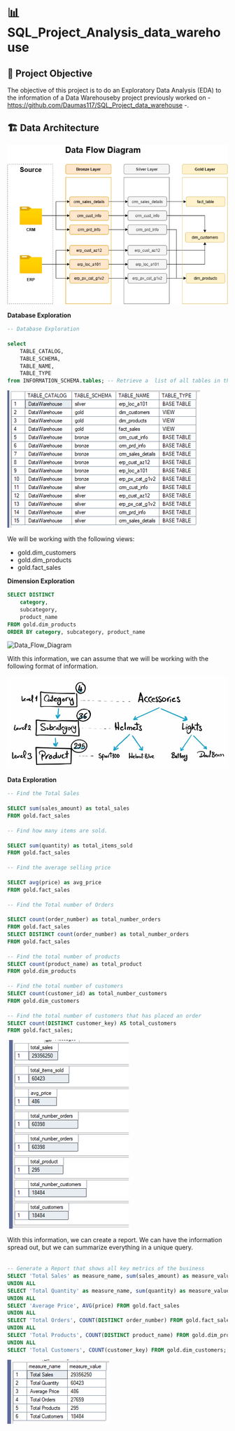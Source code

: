 # 📊 SQL_Project_Analysis_data_warehouse


## 📝 Project Objective

The objective of this project is to do an Exploratory Data Analysis (EDA) to the information of a Data Warehouseby project previously worked on - https://github.com/Daumas117/SQL_Project_data_warehouse -.

## 🏗️ Data Architecture

![Data_Flow_Diagram](images/data_flow_diagram.png)

**Database Exploration**

```sql
-- Database Exploration

select
	TABLE_CATALOG,
	TABLE_SCHEMA,
	TABLE_NAME,
	TABLE_TYPE
from INFORMATION_SCHEMA.tables; -- Retrieve a  list of all tables in the DB.
```
![Data_Flow_Diagram](images/1_Data_Exploration.png) 

We will be working with the following views:

- gold.dim_customers
- gold.dim_products
- gold.fact_sales


**Dimension Exploration**

```sql
SELECT DISTINCT
	category,
	subcategory,
	product_name
FROM gold.dim_products
ORDER BY category, subcategory, product_name
```
![Data_Flow_Diagram](images/2_imension_Exploration.png)

With this information, we can assume that we will be working with the following format of information.

![Data_Flow_Diagram](images/Dimensions_Exploration.png)

**Data Exploration**

```sql
-- Find the Total Sales

SELECT sum(sales_amount) as total_sales
FROM gold.fact_sales

-- Find how many items are sold.

SELECT sum(quantity) as total_items_sold
FROM gold.fact_sales

-- Find the average selling price

SELECT avg(price) as avg_price
FROM gold.fact_sales

-- Find the Total number of Orders

SELECT count(order_number) as total_number_orders
FROM gold.fact_sales
SELECT DISTINCT count(order_number) as total_number_orders
FROM gold.fact_sales

-- Find the total number of products
SELECT count(product_name) as total_product
FROM gold.dim_products

-- Find the total number of customers
SELECT count(customer_id) as total_number_customers
FROM gold.dim_customers

-- Find the total number of customers that has placed an order
SELECT count(DISTINCT customer_key) AS total_customers 
FROM gold.fact_sales;
```

![Data_Flow_Diagram](images/3_Data_Exploration.png)

With this information, we can create a report. We can have the information spread out, but we can summarize everything in a unique query.

```sql

-- Generate a Report that shows all key metrics of the business
SELECT 'Total Sales' as measure_name, sum(sales_amount) as measure_value FROM gold.fact_sales
UNION ALL 
SELECT 'Total Quantity' as measure_name, sum(quantity) as measure_value FROM gold.fact_sales
UNION ALL
SELECT 'Average Price', AVG(price) FROM gold.fact_sales
UNION ALL
SELECT 'Total Orders', COUNT(DISTINCT order_number) FROM gold.fact_sales
UNION ALL
SELECT 'Total Products', COUNT(DISTINCT product_name) FROM gold.dim_products
UNION ALL
SELECT 'Total Customers', COUNT(customer_key) FROM gold.dim_customers;
```

![Data_Flow_Diagram](images/4_Generated_Report.png)

